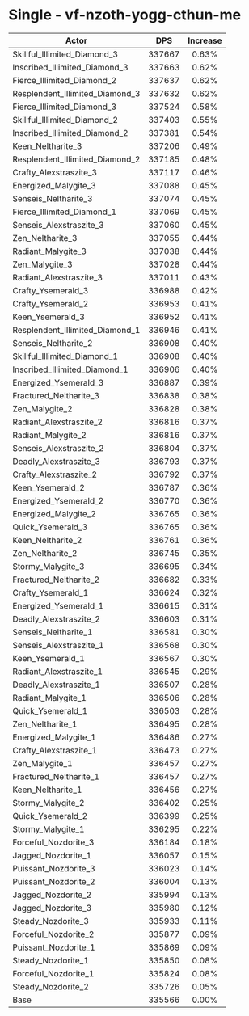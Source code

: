 # Single - vf-nzoth-yogg-cthun-me
| Actor | DPS | Increase |
|---|:---:|:---:|
|Skillful_Illimited_Diamond_3|337667|0.63%|
|Inscribed_Illimited_Diamond_3|337663|0.62%|
|Fierce_Illimited_Diamond_2|337637|0.62%|
|Resplendent_Illimited_Diamond_3|337632|0.62%|
|Fierce_Illimited_Diamond_3|337524|0.58%|
|Skillful_Illimited_Diamond_2|337403|0.55%|
|Inscribed_Illimited_Diamond_2|337381|0.54%|
|Keen_Neltharite_3|337206|0.49%|
|Resplendent_Illimited_Diamond_2|337185|0.48%|
|Crafty_Alexstraszite_3|337117|0.46%|
|Energized_Malygite_3|337088|0.45%|
|Senseis_Neltharite_3|337074|0.45%|
|Fierce_Illimited_Diamond_1|337069|0.45%|
|Senseis_Alexstraszite_3|337060|0.45%|
|Zen_Neltharite_3|337055|0.44%|
|Radiant_Malygite_3|337038|0.44%|
|Zen_Malygite_3|337028|0.44%|
|Radiant_Alexstraszite_3|337011|0.43%|
|Crafty_Ysemerald_3|336988|0.42%|
|Crafty_Ysemerald_2|336953|0.41%|
|Keen_Ysemerald_3|336952|0.41%|
|Resplendent_Illimited_Diamond_1|336946|0.41%|
|Senseis_Neltharite_2|336908|0.40%|
|Skillful_Illimited_Diamond_1|336908|0.40%|
|Inscribed_Illimited_Diamond_1|336906|0.40%|
|Energized_Ysemerald_3|336887|0.39%|
|Fractured_Neltharite_3|336838|0.38%|
|Zen_Malygite_2|336828|0.38%|
|Radiant_Alexstraszite_2|336816|0.37%|
|Radiant_Malygite_2|336816|0.37%|
|Senseis_Alexstraszite_2|336804|0.37%|
|Deadly_Alexstraszite_3|336793|0.37%|
|Crafty_Alexstraszite_2|336792|0.37%|
|Keen_Ysemerald_2|336787|0.36%|
|Energized_Ysemerald_2|336770|0.36%|
|Energized_Malygite_2|336765|0.36%|
|Quick_Ysemerald_3|336765|0.36%|
|Keen_Neltharite_2|336761|0.36%|
|Zen_Neltharite_2|336745|0.35%|
|Stormy_Malygite_3|336695|0.34%|
|Fractured_Neltharite_2|336682|0.33%|
|Crafty_Ysemerald_1|336624|0.32%|
|Energized_Ysemerald_1|336615|0.31%|
|Deadly_Alexstraszite_2|336603|0.31%|
|Senseis_Neltharite_1|336581|0.30%|
|Senseis_Alexstraszite_1|336568|0.30%|
|Keen_Ysemerald_1|336567|0.30%|
|Radiant_Alexstraszite_1|336545|0.29%|
|Deadly_Alexstraszite_1|336507|0.28%|
|Radiant_Malygite_1|336506|0.28%|
|Quick_Ysemerald_1|336503|0.28%|
|Zen_Neltharite_1|336495|0.28%|
|Energized_Malygite_1|336486|0.27%|
|Crafty_Alexstraszite_1|336473|0.27%|
|Zen_Malygite_1|336457|0.27%|
|Fractured_Neltharite_1|336457|0.27%|
|Keen_Neltharite_1|336456|0.27%|
|Stormy_Malygite_2|336402|0.25%|
|Quick_Ysemerald_2|336399|0.25%|
|Stormy_Malygite_1|336295|0.22%|
|Forceful_Nozdorite_3|336184|0.18%|
|Jagged_Nozdorite_1|336057|0.15%|
|Puissant_Nozdorite_3|336023|0.14%|
|Puissant_Nozdorite_2|336004|0.13%|
|Jagged_Nozdorite_2|335994|0.13%|
|Jagged_Nozdorite_3|335980|0.12%|
|Steady_Nozdorite_3|335933|0.11%|
|Forceful_Nozdorite_2|335877|0.09%|
|Puissant_Nozdorite_1|335869|0.09%|
|Steady_Nozdorite_1|335850|0.08%|
|Forceful_Nozdorite_1|335824|0.08%|
|Steady_Nozdorite_2|335726|0.05%|
|Base|335566|0.00%|
